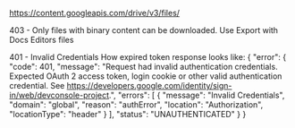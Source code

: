 https://content.googleapis.com/drive/v3/files/

403 - Only files with binary content can be downloaded. Use Export with Docs Editors files

401 - Invalid Credentials
How expired token response looks like:
{
  "error": {
    "code": 401,
    "message": "Request had invalid authentication credentials. Expected OAuth 2 access token, login cookie or other valid authentication credential. See https://developers.google.com/identity/sign-in/web/devconsole-project.",
    "errors": [
      {
        "message": "Invalid Credentials",
        "domain": "global",
        "reason": "authError",
        "location": "Authorization",
        "locationType": "header"
      }
    ],
    "status": "UNAUTHENTICATED"
  }
}
